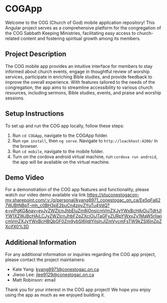 # COGApp

Welcome to the COG (Church of God) mobile application repository! This Angular project serves as a comprehensive platform for the congregation of the COG Sabbath Keeping Ministries, facilitating easy access to church-related content and fostering spiritual growth among its members.

## Project Description

The COG mobile app provides an intuitive interface for members to stay informed about church events, engage in thoughtful review of worship services, participate in enriching Bible studies, and provide feedback to improve the overall experience. With features tailored to the needs of the congregation, the app aims to streamline accessibility to various church resources, including sermons, Bible studies, events, and praise and worship sessions.

## Setup Instructions

To set up and run the COG app locally, follow these steps:
1. Run `cd COGApp`, navigate to the COGApp folder.
2. Run `npm install`, then `ng serve`. Navigate to `http://loackhost:4200/` in the browser.
3. Run `cd mobile`, navigate to the mobile folder.
4. Turn on the cordova android virtual machine, run `cordova run android`, the app will be available on the virtual machine.

## Demo Video

For a demonstration of the COG app features and functionality, please watch our video demo available via link https://stuconestogacon-my.sharepoint.com/:v:/g/personal/kyang8971_conestogac_on_ca/Ee5qFa627WJBtNBpT-mh_c0BH3pE2buCn4zpyZYuTu4VdQ?e=yjPgKG&nav=eyJyZWZlcnJhbEluZm8iOnsicmVmZXJyYWxBcHAiOiJTdHJlYW1XZWJBcHAiLCJyZWZlcnJhbFZpZXciOiJTaGFyZURpYWxvZy1MaW5rIiwicmVmZXJyYWxBcHBQbGF0Zm9ybSI6IldlYiIsInJlZmVycmFsTW9kZSI6InZpZXcifX0%3D

## Additional Information

For any additional information or inquiries regarding the COG app project, please contact the project maintainers:
- Kate Yang: kyang8971@conestogac.on.ca
- Jiwoo Lee: jlee9129@conestogac.on.ca
- Matt Robinson: email

Thank you for your interest in the COG app project! We hope you enjoy using the app as much as we enjoyed building it.